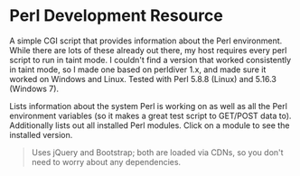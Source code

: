 Perl Development Resource
=========================

A simple CGI script that provides information about the Perl environment. While there are lots of these already out there, my host requires every perl script to run in taint mode. I couldn't find a version that worked consistently in taint mode, so I made one based on perldiver 1.x, and made sure it worked on Windows and Linux. Tested with Perl 5.8.8 (Linux) and 5.16.3 (Windows 7).

Lists information about the system Perl is working on as well as all the Perl environment variables (so it makes a great test script to GET/POST data to). Additionally lists out all installed Perl modules. Click on a module to see the installed version.

>Uses jQuery and Bootstrap; both are loaded via CDNs, so you don't need to worry about any dependencies.
